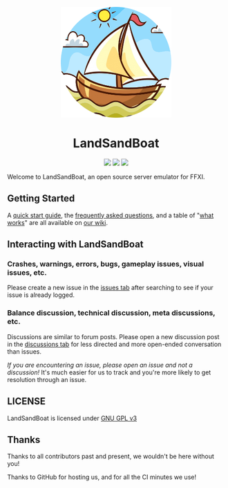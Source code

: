 <p align="center">
    <img width="256" height="256" src="res/lsb_logo_circle.png">
    <h1 align="center">LandSandBoat</h1>
</p>

<p align="center">
<a href="https://github.com/LandSandBoat/server/actions/workflows/build.yml?query=base"><img src="https://github.com/LandSandBoat/server/actions/workflows/build.yml/badge.svg"/></a>
<a href="https://www.gnu.org/licenses/gpl-3.0"><img src="https://img.shields.io/badge/License-GPLv3-blue.svg"/></a>
<a href="https://github.com/LandSandBoat/server/pulls"><img src="https://img.shields.io/badge/contributions-welcome-brightgreen.svg?style=flat"/></a>
</p>

Welcome to LandSandBoat, an open source server emulator for FFXI.

## Getting Started

A [quick start guide](https://github.com/LandSandBoat/server/wiki/Quick-Start-Guide), the [frequently asked questions](https://github.com/LandSandBoat/server/wiki/Frequently-Asked-Questions), and a table of "[what works](https://github.com/LandSandBoat/server/wiki/What-Works)" are all available on [our wiki](https://github.com/LandSandBoat/server/wiki).

## Interacting with LandSandBoat

### Crashes, warnings, errors, bugs, gameplay issues, visual issues, etc.

Please create a new issue in the [issues tab](https://github.com/LandSandBoat/server/issues) after searching to see if your issue is already logged.

### Balance discussion, technical discussion, meta discussions, etc.

Discussions are similar to forum posts. Please open a new discussion post in the [discussions tab](https://github.com/LandSandBoat/server/discussions) for less directed and more open-ended conversation than issues.

*If you are encountering an issue, please open an issue and not a discussion!* It's much easier for us to track and you're more likely to get resolution through an issue.

## LICENSE

LandSandBoat is licensed under [GNU GPL v3](https://github.com/LandSandBoat/server/blob/base/LICENSE)

## Thanks

Thanks to all contributors past and present, we wouldn't be here without you!

Thanks to GitHub for hosting us, and for all the CI minutes we use!
